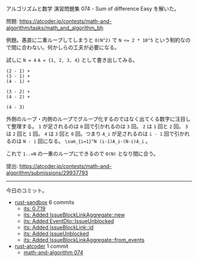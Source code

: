 アルゴリズムと数学 演習問題集 074 - Sum of difference Easy を解いた。

問題: <https://atcoder.jp/contests/math-and-algorithm/tasks/math_and_algorithm_bh>

例題。愚直に二重ループしてしまうと `O(N^2)` で `N <= 2 * 10^5` という制約なので間に合わない。何かしらの工夫が必要になる。

試しに `N = 4` `A = {1, 2, 3, 4}` として書き出してみる。

```text
(2 - 1) +
(3 - 1) +
(4 - 1) +

(3 - 2) +
(4 - 2) +

(4 - 3)
```

外側のループ・内側のループでグループ化するのではなく出てくる数字に注目して整理する。 `1` が足されるのは `0` 回で引かれるのは `3` 回。 `2` は `1` 回と `2` 回。 `3` は `2` 回と `1` 回。 `4` は `3` 回と `0` 回。つまり `A_i` が足されるのは `i - 1` 回で引かれるのは `N - i` 回になる。 `\sum_{i=1}^N (i-1)A_i-(N-i)A_i` 。

これで `1..=N` の一重のループにできるので `O(N)` となり間に合う。

提出: <https://atcoder.jp/contests/math-and-algorithm/submissions/29937793>

---

今日のコミット。

- [rust-sandbox](https://github.com/bouzuya/rust-sandbox) 6 commits
  - [its: 0.7.19](https://github.com/bouzuya/rust-sandbox/commit/f089c464c0bd722d69507f8ac38c7ef439eeff6b)
  - [its: Added IssueBlockLinkAggregate::new](https://github.com/bouzuya/rust-sandbox/commit/b7de6f4ce6af0616fd55672c089fe8dc03daf2a0)
  - [its: Added EventDto::IssueUnblocked](https://github.com/bouzuya/rust-sandbox/commit/d316a2788c2cf6b0b4485793f26e628522704a89)
  - [its: Added IssueBlockLink::id](https://github.com/bouzuya/rust-sandbox/commit/09c80b9f3d7f05b27bb654af51568d2fa9e84c79)
  - [its: Added IssueUnblocked](https://github.com/bouzuya/rust-sandbox/commit/ffa2fd77e60432b4c2013e9d30854b13d3a77162)
  - [its: Added IssueBlockLinkAggregate::from_events](https://github.com/bouzuya/rust-sandbox/commit/b231c89eeac16842dd96d102ab18d81a5824a0c1)
- [rust-atcoder](https://github.com/bouzuya/rust-atcoder) 1 commit
  - [math-and-algorithm 074](https://github.com/bouzuya/rust-atcoder/commit/5a74dc4d775b8fc95074867e55a2317900cbb36a)
